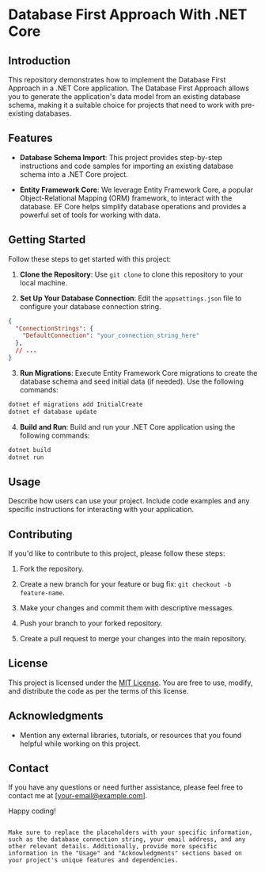 # Database First Approach With .NET Core

## Introduction

This repository demonstrates how to implement the Database First Approach in a .NET Core application. The Database First Approach allows you to generate the application's data model from an existing database schema, making it a suitable choice for projects that need to work with pre-existing databases.

## Features

- **Database Schema Import**: This project provides step-by-step instructions and code samples for importing an existing database schema into a .NET Core project.

- **Entity Framework Core**: We leverage Entity Framework Core, a popular Object-Relational Mapping (ORM) framework, to interact with the database. EF Core helps simplify database operations and provides a powerful set of tools for working with data.

## Getting Started

Follow these steps to get started with this project:

1. **Clone the Repository**: Use `git clone` to clone this repository to your local machine.

2. **Set Up Your Database Connection**: Edit the `appsettings.json` file to configure your database connection string.

```json
{
  "ConnectionStrings": {
    "DefaultConnection": "your_connection_string_here"
  },
  // ...
}
```

3. **Run Migrations**: Execute Entity Framework Core migrations to create the database schema and seed initial data (if needed). Use the following commands:

```bash
dotnet ef migrations add InitialCreate
dotnet ef database update
```

4. **Build and Run**: Build and run your .NET Core application using the following commands:

```bash
dotnet build
dotnet run
```

## Usage

Describe how users can use your project. Include code examples and any specific instructions for interacting with your application.

## Contributing

If you'd like to contribute to this project, please follow these steps:

1. Fork the repository.

2. Create a new branch for your feature or bug fix: `git checkout -b feature-name`.

3. Make your changes and commit them with descriptive messages.

4. Push your branch to your forked repository.

5. Create a pull request to merge your changes into the main repository.

## License

This project is licensed under the [MIT License](LICENSE). You are free to use, modify, and distribute the code as per the terms of this license.

## Acknowledgments

- Mention any external libraries, tutorials, or resources that you found helpful while working on this project.

## Contact

If you have any questions or need further assistance, please feel free to contact me at [your-email@example.com].

Happy coding!
```

Make sure to replace the placeholders with your specific information, such as the database connection string, your email address, and any other relevant details. Additionally, provide more specific information in the "Usage" and "Acknowledgments" sections based on your project's unique features and dependencies.
